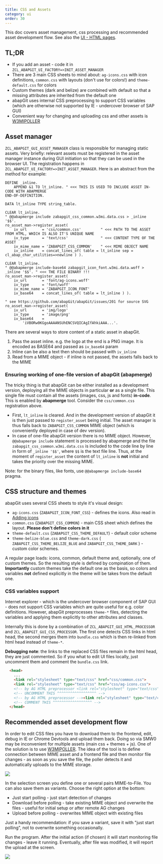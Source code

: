 ```yaml
---
title: CSS and Assets
category: ui
order: 30
---
```


This doc covers asset management, css processing and recommended asset development flow. See also the [UI - HTML pages](./developing-ui.html).

## TL;DR

- If you add an asset - code it in `ZCL_ABAPGIT_UI_FACTORY=>INIT_ASSET_MANAGER`
- There are 3 main CSS sheets to mind about: `ag-icons.css` with icon definitions, `common.css` with layouts (don't use for colors!) and `theme-default.css` for colors
- Custom themes (dark and belize) are combined with default so that a missing attributes are inherited from the default one
- abapGit uses internal CSS preprocessing to support CSS variables (which are otherwise not supported by IE - undercover browser of SAP GUI)
- Convenient way for changing and uploading css and other assets is [W3MIPOLLER](https://github.com/sbcgua/abap_w3mi_poller)


## Asset manager

`ZCL_ABAPGIT_GUI_ASSET_MANAGER` class is responsible for managing static assets. Very briefly: relevant assets must be registered in the asset manager instance during GUI initiation so that they can be used in the browser UI. The registration happens in `ZCL_ABAPGIT_UI_FACTORY=>INIT_ASSET_MANAGER`. Here is an abstract from the method for example:

```abap
DEFINE _inline.
    APPEND &1 TO lt_inline. " <<< THIS IS USED TO INCLUDE ASSET IN-CODE WITH ABAPMERGE
END-OF-DEFINITION.

DATA lt_inline TYPE string_table.

CLEAR lt_inline.
" @@abapmerge include zabapgit_css_common.w3mi.data.css > _inline '$$'.
ro_asset_man->register_asset(
    iv_url       = 'css/common.css'         " <<< PATH TO THE ASSET FROM HTML, WHICH IS ALSO IT'S UNIQUE NAME
    iv_type      = 'text/css'               " <<< CONTENT TYPE OF THE ASSET
    iv_mime_name = 'ZABAPGIT_CSS_COMMON'    " <<< MIME OBJECT NAME
    iv_inline    = concat_lines_of( table = lt_inline sep = cl_abap_char_utilities=>newline ) ).

CLEAR lt_inline.
" @@abapmerge include-base64 zabapgit_icon_font.w3mi.data.woff > _inline '$$'. " <<< THE FILE BINARY !!!
ro_asset_man->register_asset(
    iv_url       = 'font/ag-icons.woff'
    iv_type      = 'font/woff'
    iv_mime_name = 'ZABAPGIT_ICON_FONT'
    iv_base64    = concat_lines_of( table = lt_inline ) ).

" see https://github.com/abapGit/abapGit/issues/201 for source SVG
ro_asset_man->register_asset(
    iv_url       = 'img/logo'
    iv_type      = 'image/png'
    iv_base64    =
        'iVBORw0KGgoAAAANSUhENCSVQICAgIfAhkiAAA...'.

```

There are several ways to store content of a static asset in abapGit.

1. Pass the asset inline. e.g. the logo at the end is a PNG image. It is encoded as BASE64 and passed as `iv_base64` param
2. Inline can be also a text then should be passed with `iv_inline`
3. Read from a MIME object - if inline is not passed, the assets falls back to the MIME

### Ensuring working of one-file version of abapGit (abapmerge)

The tricky thing is that abapGit can be either installed as a development version, deploying all the MIME objects in particular **or** as a single file. This single file must contain all the assets (images, css, js and fonts) **in-code**. This is enabled by **abapmerge** tool. Consider the `css/common.css` registration above.

- First, `lt_inline` is cleared. And in the development version of abapGit it is then just passed to `register_asset` being initial. The asset manager is thus falls back to `ZABAPGIT_CSS_COMMON` MIME object (which is conveniently deployed in case of dev version).
- In case of one-file abapGit version there is no MIME object. However, `@@abapmerge include` statement is processed by abapmerge and the file `zabapgit_css_common.w3mi.data.css` is included to the code line by line in form of `_inline '$$'`, where `$$` is the text file line. Thus, at the moment of `register_asset` the content of `lt_inline` is **not** initial and takes the priority over the missing MIME.

Note: for the binary files, like fonts, use `@@abapmerge include-base64` pragma.

## CSS structure and themes

abapGit uses several CSS sheets to style it's visual design:

- `ag-icons.css` (`ZABAPGIT_ICON_FONT_CSS`) - defines the icons. Also read in [Adding icons](./adding-icons.html)
- `common.css` (`ZABAPGIT_CSS_COMMON`) - main CSS sheet which defines the layout. **Please don't define colors in it**
- `theme-default.css` (`ZABAPGIT_CSS_THEME_DEFAULT`) - default color scheme
- `theme-belize-blue.css` and `theme-dark.css` ( `ZABAPGIT_CSS_THEME_BELIZE_BLUE` and `ZABAPGIT_CSS_THEME_DARK` ) - custom color schemes.

A regular page loads: icons, common, default theme and, optionally, one of custom themes. So the resulting style is defined by compination of them. **Importantly** custom themes take the default one as the basis, so colors and variables **not** defined explicitly in the theme will be takes from the default one.

### CSS variables support

Internet explorer - which is the undercover browser component of SAP GUI - does not support CSS variables which are quite useful for e.g. color definitions. However, abapGit preprocesses `theme-*` files, detecting the variables and applying them explicitly to other attributes and classes.

Internally this is done by a combination of `ZCL_ABAPGIT_GUI_HTML_PROCESSOR` and `ZCL_ABAPGIT_GUI_CSS_PROCESSOR`. The first one detects CSS links in html head, the second merges them into `bundle.css` which is then re-linked from html head instead of `theme-*`.

**Debugging note**: the links to the replaced CSS files remain in the html head, they are just commented. So if you what to edit UI files locally, just uncomment them and comment the `bundle.css` link.

```html
  <head>
    ...
    <link rel="stylesheet" type="text/css" href="css/common.css">
    <link rel="stylesheet" type="text/css" href="css/ag-icons.css">
    <!-- by AG HTML preprocessor <link rel="stylesheet" type="text/css" href="css/theme-default.css">-->
    <!-- UNCOMMENT THIS ^^^^^^^^^^^^^^^^^^ -->
    <!-- by AG HTML preprocessor --><link rel="stylesheet" type="text/css" href="css/bundle.css">
    <!-- COMMENT THIS ^^^^^^^^^^^^^^^^^^ -->
  </head>
```

## Recommended asset development flow

In order to edit CSS files you have to download them to the frontend, edit, debug in IE or Chrome Devtools and upload them back. Doing so via SMW0 may be inconvenient for multiple assets (main css + themes + js). One of the solution is to use [W3MIPOLLER](https://github.com/sbcgua/abap_w3mi_poller). The idea of the tool is to define connection between MIME asset and a frontend file and then monitor file changes - as soon as you save the file, the poller detects it and automatically uploads to the MIME storage.

![](../img/w3mimepoller-1.png)

In the selection screen you define one or several pairs MIME-to-File. You can also save them as variants. Choose the right option at the bottom:

- Just start polling - just start detection of changes
- Download before polling - take existing MIME object and overwrite the files - useful for initial setup or after remote AG changes
- Upload before polling - overwrites MIME object with existing files

Just a handy recommendation: if you save a variant, save it with "just start polling", not to overwrite something occasionally.

Run the program. After the initial action (if chosen) it will start monitoring file changes - leave it running. Eventually, after file was modified, it will report the upload at the screen.

![](../img/w3mimepoller-2.png)
